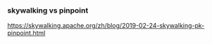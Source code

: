 

### skywalking vs pinpoint

https://skywalking.apache.org/zh/blog/2019-02-24-skywalking-pk-pinpoint.html